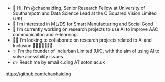- 👋 Hi, I’m @chaohaiding, Senior Research Fellow at University of Southampotn and Data Science Lead at the C Squared Vision Limited (UK)
- 👀 I’m interested in ML/DS for Smart Manufacturing and Social Good
- 🌱 I’m currently working on research projects to use AI to improve AAC communicaiton and e-learning.
- 🙋‍♂️ I’m looking to collaborate on research projects related to AI and Inclusion 👩‍🦽🧑‍🦽🧑‍🦯🚶
- ✨ I'm the founder of Inclurban Limited (UK), with the aim of using AI to solve acessibility issues.
- 👉 Reach me by email c.ding AT soton.ac.uk

<!---
chaohaiding/chaohaiding is a ✨ special ✨ repository because its `README.md` (this file) appears on your GitHub profile.
You can click the Preview link to take a look at your changes.
--->


https://github.com/chaohaiding
